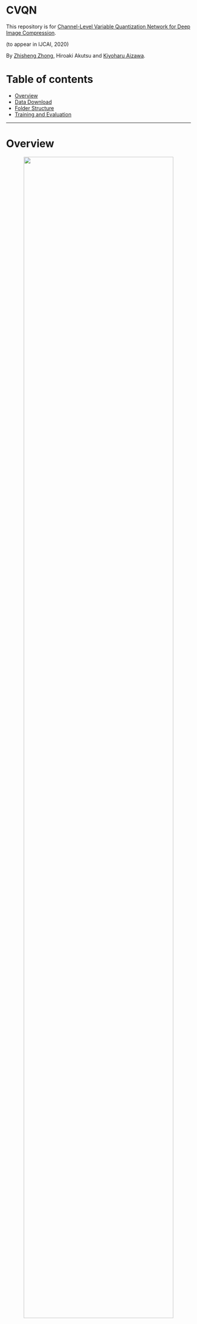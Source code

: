 # CVQN

This repository is for [Channel-Level Variable Quantization Network for Deep Image Compression](https://arxiv.org/abs/2007.12619).

(to appear in IJCAI, 2020)

By [Zhisheng Zhong](https://zzs1994.github.io), Hiroaki Akutsu and [Kiyoharu Aizawa](https://www.hal.t.u-tokyo.ac.jp/~aizawa/).

# Table of contents
- [Overview](#overview)
- [Data Download](#data-download)
- [Folder Structure](#folder-structure)
- [Training and Evaluation](#training-and-evaluation)

***********************************************************************************************************

# Overview

<div align=center><img src="https://github.com/zzs1994/CVQN/blob/master/page_image/overview_CVQN.jpg" width="90%" height="90%"></div align=center>
<p align="center">Framework of the channel-level variable quantization network.</p>

# Dependencies

- Python (3.7.5)
- PyTorch (1.2.0)
- torchvision (0.4.0)
- PyYaml (5.2)
- tensorboard (2.0.1)

# Data Download

These training datasets can be downloaded from the above links.

- [DIV2K](https://data.vision.ee.ethz.ch/cvl/DIV2K)
- [Flickr2K](http://cv.snu.ac.kr/research/EDSR/Flickr2K.tar)
- [CLIC2019](https://www.compression.cc/challenge)

# Folder Structure

Your CVQN folder may be similar to this:

```
-- logs (log folder)
-- ckps (checkpoint folder)
-- tbs (tensorboard log folder)
-- yaml (yaml folder)
-- pytorch_msssim
-- config
-- *.py
```

# Training and Evaluation

Please modify the training & evaluation dataset path in `yaml/XXX.yaml`. 

You can also modify other parameters to change the model and training strategy in the same file. 

An example to train a model:

```bash
python main_train_eval.py --config yaml/XXX.yaml
```

### Citation

If you find this code useful, please cite our paper:

```
@inproceedings{Zhong2020CVQN,
  title     = {Channel-Level Variable Quantization Network for Deep Image Compression},
  author    = {Zhong, Zhisheng and Akutsu, Hiroaki and Aizawa, Kiyoharu},
  booktitle = {Proceedings of the International Joint Conference on Artificial Intelligence},
  year      = {2020}
}
```

***********************************************************************************************************